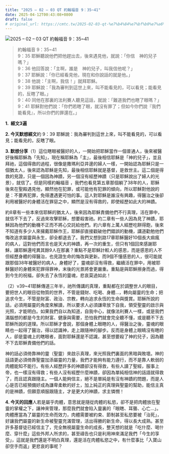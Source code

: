 ```yaml
---
title: "2025 – 02 – 03 QT 約翰福音 9：35~41"
date: 2025-04-12T00:43:08+0800
draft: false
# original_url: https://cmtc.tw/2025-02-03-qt-%e7%b4%84%e7%bf%b0%e7%a6%8f%e9%9f%b3-9%ef%bc%9a3541
---
```


![2025 – 02 – 03 QT 約翰福音 9：35~41](/images/qt.jpg  "2025 – 02 – 03 QT 約翰福音 9：35~41")

> 約翰福音 9：35~41  
> 9：35 耶穌聽說他們把他趕出去，後來遇見他，就說：「你信　神的兒子嗎？」  
> 9：36 他回答說：「主啊，誰是　神的兒子，叫我信他呢？」  
> 9：37 耶穌說：「你已經看見他，現在和你說話的就是他。」  
> 9：38 他說：「主啊，我信！」就拜耶穌。  
> 9：39 耶穌說：「我為審判到這世上來，叫不能看見的，可以看見；能看見的，反瞎了眼。」  
> 9：40 同他在那裏的法利賽人聽見這話，就說：「難道我們也瞎了眼嗎？」  
> 9：41 耶穌對他們說：「你們若瞎了眼，就沒有罪了；但如今你們說『我們能看見』，所以你們的罪還在。」

**1.  經文3遍**

**2. 今天默想經文**約 9：39 耶穌說：我為審判到這世上來，叫不能看見的，可以看見；能看見的，反瞎了眼。

**3. 默想分享**（1）這位瞎眼被醫好的人，一開始把耶穌當作一個普通人，後來被醫好後稱耶穌為「先知」，現在稱耶穌為「主」，最後相信耶穌是「神的兒子」，並且拜祂，這個得救的過程，很像是撒瑪利亞井邊的婦人一樣，一開始認為耶穌只是一個猶太人，後來認為耶穌是先知，最後相信耶穌就是基督，是救世主。這二個是得救的見證，只是一個因為神蹟，另一個沒有經歷神蹟（只是耶穌說出了婦人的光景），就信了。但是同樣約翰福音 ，我們也看見第五章那個躺了38年的人，耶穌後來在聖殿遇見他，顯然他在犯罪，或可能他有犯罪的傾向，所以耶穌對他說的是：不要再犯罪，免得遭遇更可怕的事。這人對耶穌是誰沒有興趣，得醫治之後卻利用被醫好的身體活在罪惡之中，顯然是沒有得救的，即使經歷如此大的神蹟。

約8章有一些本來信耶穌的猶太人，後來因為耶穌責備他們不行真理，活在罪中，就信不下去了，反過來攻擊耶穌，想要殺害祂。約二章有一些人因為見了神蹟，耶穌因為他們的動機不正而不將心交託給他們。約六章有上萬人經歷吃餅得飽，後來不知道有多少人來擁戴耶穌作王，耶穌卻直接戳破他們錯誤的動機，講道勸勉他們悔改追求屬靈與永生，卻全都退去了。我們又想到路17章耶穌醫好10個長大痲瘋的病人，這對他們而言也是天大的神蹟，再一次的重生，但只有1個回來感謝耶穌，讓耶穌還咤異其餘9人在那裏？重點不是耶穌計較人的感恩，而是感恩的人不但經歷身體的得醫治，也見證生命的悔改與更新。而9個不懂感恩的人，很可能就跟那個38年被醫好的病人，身體好了，靈魂卻沒有得救，繼續活在罪中，用被耶穌醫好的身體來犯罪得罪神，末後的光景將會更嚴重。重點是與耶穌擦身而過，得到今生的祝福，卻失去了永恆的靈魂，悲哀莫過如此！

（2）v39~41耶穌傳道三年半，祂所傳講的真理，重點都在於調整世人的眼目，要把世人的眼目從物質的世界，不管是錢財、吃喝、身體…，轉向屬靈的生命；把追求今生，不管是財富、政治、宗教，轉向追求永恆的生命與獎賞。耶穌所說的話，必須用屬靈的角度來解讀，所以要求人必須謙卑放下自我，領受聖靈的啟示與光照，才能明白。如果我們自以為知道，自我中心，就像法利賽人一樣，或是我們滿腦想的都是今生的財富、健康與需要，恐怕我們就會完全聽不懂，或是聽不下去耶穌所說的道理。所以耶穌才會說，那個身體上眼瞎的人，得醫治之後，靈魂的眼睛也一起得了醫治，得以認識神，走上跟隨神的腳步。反而是身體上眼睛沒有瞎的人，卻是靈魂上的瞎眼者，面對耶穌還是不認識，甚至想要殺了神的兒子，因為聽不下去耶穌責備他們的話。

神的話必須倚靠神的靈（聖靈）來啟示真理，來光照我們裏面的黑暗與敗壞。神的話語更必須倚靠聖靈加添屬靈的力量，我們才能夠有能力遵行，而不是靠人軟弱的肉體能知不能行。有些人經歷許多的神蹟卻沒有得救，有些人讀了聖經，服事上帝，也一樣沒有得救；有些人沒有經歷什麼神蹟，卻因為單純相信神的話語就得救了，而且認真跟隨主。一個人能夠信主，絕不是單純是有沒有神蹟的問題，而是人心是否已經預備好成為謙卑柔軟的好土，加上純正的真理與聖靈的幫助，能信主真的是神蹟，但願意順服跟隨主，才是更大的神蹟，求主憐憫！

**4. 今天的回應**人若是屬乎肉體，意思就是隨從肉體的私慾，卻不是把肉體放在聖靈的掌權之下，讓神來管理，那麼我們就會陷入靈裏的「眼瞎、耳聾、心亡…」。肉體應當為了屬靈的生命而效力，肉體需要被約束、節制甚至私慾要被「治死」，好讓我們屬靈的新生命被聖靈充滿管理，活出得勝的新生命，得以長大成熟。甚至許多基督徒已經信主了，完全無視屬靈生命的成長，整天想的就是「吃什麼、喝什麼、穿什麼」這些外邦人所求的，甚至禱告也只是利用神來滿足我們「今生的享受」，這就是我們還是不明白真理，還是活在肉體私慾之中，有什麼事比「入寶山卻空手而返」更悲哀的事呢？